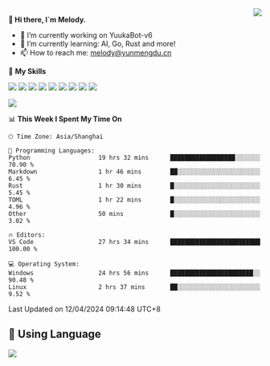 <a href="#">
  <img align="right" src="https://github-readme-stats.vercel.app/api?username=melodyyuuka&count_private=true&show_icons=true" />
</a>

**👋 Hi there, I`m Melody.**

- 🔭 I’m currently working on YuukaBot-v6
- 🌱 I’m currently learning: AI, Go, Rust and more!
- 📫 How to reach me: melody@yunmengdu.cn

🌟 **My Skills** 

![](https://img.shields.io/badge/-Python-3e74a2?style=flat-square&logo=Python&logoColor=fff)
![](https://img.shields.io/badge/-Java-007396?style=flat-square&logo=OpenJDK&logoColor=fff)
![](https://img.shields.io/badge/-Node.js-339933?style=flat-square&logo=Node.js&logoColor=fff)
![](https://img.shields.io/badge/-Git-f05032?style=flat-square&logo=git&logoColor=fff)
![](https://img.shields.io/badge/-PostgreSQL-4169e1?style=flat-square&logo=PostgreSQL&logoColor=fff)
![](https://img.shields.io/badge/-Rust-000000?style=flat-square&logo=rust&logoColor=fff)
![](https://img.shields.io/badge/-VSCode-007acc?style=flat-square&logo=Visual-Studio-Code&logoColor=fff)
![](https://img.shields.io/badge/-FastAPI-009688?style=flat-square&logo=FastAPI&logoColor=fff)
![](https://img.shields.io/badge/-Linux-000000?style=flat-square&logo=Linux&logoColor=fff)


![](https://wakatime.com/badge/user/fa6dc0e2-47c5-4d2d-ae45-69fec6f2122c.svg)

<!--START_SECTION:waka-->
📊 **This Week I Spent My Time On** 

```text
🕑︎ Time Zone: Asia/Shanghai

💬 Programming Languages: 
Python                   19 hrs 32 mins      ██████████████████░░░░░░░   70.90 % 
Markdown                 1 hr 46 mins        ██░░░░░░░░░░░░░░░░░░░░░░░    6.45 % 
Rust                     1 hr 30 mins        █░░░░░░░░░░░░░░░░░░░░░░░░    5.45 % 
TOML                     1 hr 22 mins        █░░░░░░░░░░░░░░░░░░░░░░░░    4.96 % 
Other                    50 mins             █░░░░░░░░░░░░░░░░░░░░░░░░    3.02 % 

🔥 Editors: 
VS Code                  27 hrs 34 mins      █████████████████████████   100.00 % 

💻 Operating System: 
Windows                  24 hrs 56 mins      ███████████████████████░░   90.48 % 
Linux                    2 hrs 37 mins       ██░░░░░░░░░░░░░░░░░░░░░░░    9.52 % 
```


 Last Updated on 12/04/2024 09:14:48 UTC+8
<!--END_SECTION:waka-->

## 🥰 **Using Language**

![](https://github-readme-stats.vercel.app/api/wakatime?username=MelodyYuyuko&layout=compact&hide_border=true)
